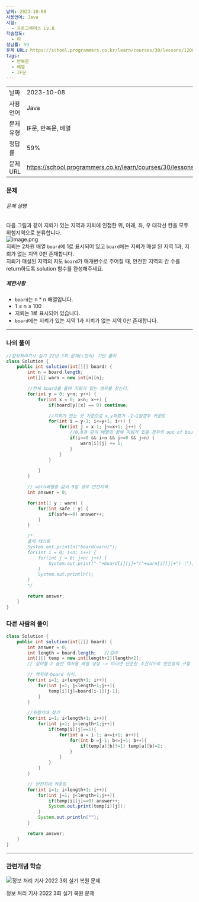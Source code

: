 ```yaml
---
날짜: 2023-10-08
사용언어: Java
시험:
  - 프로그래머스 Lv.0
학습정도:
  - 하
정답률: 59
문제 URL: https://school.programmers.co.kr/learn/courses/30/lessons/120866
tags:
  - 반복문
  - 배열
  - IF문
---
```

|        |                                                                  |
| ------ | ---------------------------------------------------------------- |
| 날짜     | 2023-10-08                                                       |
| 사용 언어  | Java                                                             |
| 문제 유형  | IF문, 반복문, 배열                                                     |
| 정답률    | 59%                                                              |
| 문제 URL | https://school.programmers.co.kr/learn/courses/30/lessons/120866 |

### 문제

###### 문제 설명

다음 그림과 같이 지뢰가 있는 지역과 지뢰에 인접한 위, 아래, 좌, 우 대각선 칸을 모두 위험지역으로 분류합니다.  
![image.png](https://grepp-programmers.s3.ap-northeast-2.amazonaws.com/files/production/124a2c93-da99-4643-96a8-292bb871f553/image.png)  
지뢰는 2차원 배열 `board`에 1로 표시되어 있고 `board`에는 지뢰가 매설 된 지역 1과, 지뢰가 없는 지역 0만 존재합니다.  
지뢰가 매설된 지역의 지도 `board`가 매개변수로 주어질 때, 안전한 지역의 칸 수를 return하도록 solution 함수를 완성해주세요.

##### 제한사항

- `board`는 n * n 배열입니다.
- 1 ≤ n ≤ 100
- 지뢰는 1로 표시되어 있습니다.
- `board`에는 지뢰가 있는 지역 1과 지뢰가 없는 지역 0만 존재합니다.

---
### 나의 풀이

```java
//정보처리기사 실기 22년 3회 문제(c언어) 기반 풀이
class Solution {
    public int solution(int[][] board) {
        int n = board.length;
        int[][] warn = new int[n][n];

        //전체 board를 돌며 지뢰가 있는 경우를 찾는다.
        for(int y = 0; y<n; y++) {
            for(int x = 0; x<n; x++) {
                if(board[y][x] == 0) continue;

                //지뢰가 있는 곳 기준으로 x,y좌표가 -1~1일경우 카운트
                for(int i = y-1; i<=y+1; i++) {
                    for(int j = x-1; j<=x+1; j++) {
                        //0,0과 같이 배열의 끝에 지뢰가 있을 경우의 out of bounds 에러를 대비
                        if(i>=0 && i<n && j>=0 && j<n) {
                            warn[i][j] += 1;
                        }
                    }
                }

            }
        }

        // warn배열중 값이 0일 경우 안전지역
        int answer = 0;

        for(int[] y : warn) {
            for(int safe : y) {
                if(safe==0) answer++;
            }
        }

        /*
        출력 테스트
        System.out.println("board(warn)");
        for(int i = 0; i<n; i++) {
            for(int j = 0; j<n; j++) {
                System.out.print(" "+board[i][j]+"("+warn[i][j]+") |");
            }
            System.out.println();
        }
        */

        return answer;
    }
}
```

### 다른 사람의 풀이

```java
class Solution {
    public int solution(int[][] board) {
        int answer = 0;
        int length = board.length;   //길이
        int[][] temp = new int[length+2][length+2];
        // 길이를 2 늘린 액자용 배열 생성 -> 이러면 단순한 조건식으로 안전영역 구할 수 있음

        // 액자에 board 이식.
        for(int i=1; i<length+1; i++){
            for(int j=1; j<length+1;j++){
                temp[i][j]=board[i-1][j-1];
            }
        }

        //위험지대 찾기
        for(int i=1; i<length+1; i++){
            for(int j=1; j<length+1;j++){
                if(temp[i][j]==1){
                    for(int a = i-1; a<=i+1; a++){
                        for(int b =j-1; b<=j+1; b++){
                            if(temp[a][b]!=1) temp[a][b]=2;
                        }
                    }
                }
            }
        }

        // 안전지대 카운트
        for(int i=1; i<length+1; i++){
            for(int j=1; j<length+1;j++){
                if(temp[i][j]==0) answer++;
                System.out.print(temp[i][j]);
            }
            System.out.println("");
        }

        return answer;
    }
}
```

---
### 관련개념 학습

![정보 처리 기사 2022 3회 실기 복원 문제](정보%20처리%20기사%202022%203회%20실기%20복원%20문제.png)

정보 처리 기사 2022 3회 실기 복원 문제